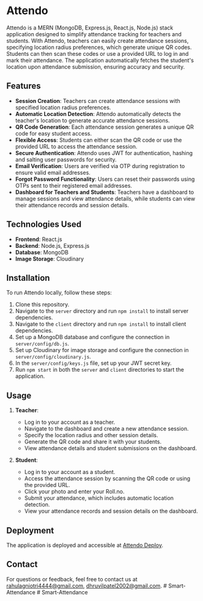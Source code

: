 # Attendo

Attendo is a MERN (MongoDB, Express.js, React.js, Node.js) stack application designed to simplify attendance tracking for teachers and students. With Attendo, teachers can easily create attendance sessions, specifying location radius preferences, which generate unique QR codes. Students can then scan these codes or use a provided URL to log in and mark their attendance. The application automatically fetches the student's location upon attendance submission, ensuring accuracy and security. 

## Features

- **Session Creation**: Teachers can create attendance sessions with specified location radius preferences.
- **Automatic Location Detection**: Attendo automatically detects the teacher's location to generate accurate attendance sessions.
- **QR Code Generation**: Each attendance session generates a unique QR code for easy student access.
- **Flexible Access**: Students can either scan the QR code or use the provided URL to access the attendance session.
- **Secure Authentication**: Attendo uses JWT for authentication, hashing and salting user passwords for security.
- **Email Verification**: Users are verified via OTP during registration to ensure valid email addresses.
- **Forgot Password Functionality**: Users can reset their passwords using OTPs sent to their registered email addresses.
- **Dashboard for Teachers and Students**: Teachers have a dashboard to manage sessions and view attendance details, while students can view their attendance records and session details.

## Technologies Used

- **Frontend**: React.js
- **Backend**: Node.js, Express.js
- **Database**: MongoDB
- **Image Storage**: Cloudinary

## Installation

To run Attendo locally, follow these steps:

1. Clone this repository.
2. Navigate to the `server` directory and run `npm install` to install server dependencies.
3. Navigate to the `client` directory and run `npm install` to install client dependencies.
4. Set up a MongoDB database and configure the connection in `server/config/db.js`.
5. Set up Cloudinary for image storage and configure the connection in `server/config/cloudinary.js`.
6. In the `server/config/keys.js` file, set up your JWT secret key.
7. Run `npm start` in both the `server` and `client` directories to start the application.

## Usage

1. **Teacher**: 
   - Log in to your account as a teacher.
   - Navigate to the dashboard and create a new attendance session.
   - Specify the location radius and other session details.
   - Generate the QR code and share it with your students.
   - View attendance details and student submissions on the dashboard.

2. **Student**:
   - Log in to your account as a student.
   - Access the attendance session by scanning the QR code or using the provided URL.
   - Click your photo and enter your Roll.no.
   - Submit your attendance, which includes automatic location detection.
   - View your attendance records and session details on the dashboard.

## Deployment

The application is deployed and accessible at [Attendo Deploy](https://atendo-deploy.onrender.com).


## Contact

For questions or feedback, feel free to contact us at [rahulagniotri4444@gmail.com](mailto:rahulagniotri4444@gmail.com), [dhruvilpatel2002@gmail.com](mailto:dhruvilpatel2002@gmail.com).
#   S m a r t - A t t e n d a n c e  
 #   S m a r t - A t t e n d a n c e  
 